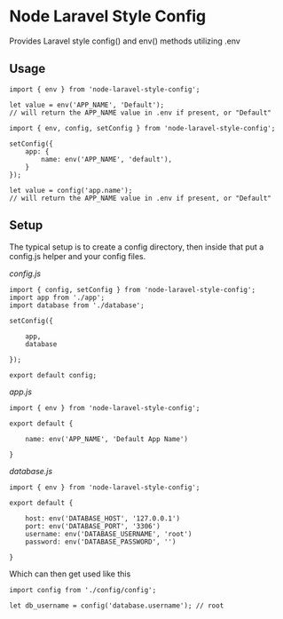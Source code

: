 # Node Laravel Style Config

Provides Laravel style config() and env() methods utilizing .env

## Usage

```
import { env } from 'node-laravel-style-config';

let value = env('APP_NAME', 'Default');
// will return the APP_NAME value in .env if present, or "Default"
```

```
import { env, config, setConfig } from 'node-laravel-style-config';

setConfig({
    app: {
        name: env('APP_NAME', 'default'),
    }
});

let value = config('app.name');
// will return the APP_NAME value in .env if present, or "Default"
```

## Setup

The typical setup is to create a config directory, then inside that put a config.js helper
and your config files.

_config.js_
```
import { config, setConfig } from 'node-laravel-style-config';
import app from './app';
import database from './database';

setConfig({

    app,
    database

});

export default config;
```

_app.js_
```
import { env } from 'node-laravel-style-config';

export default {

    name: env('APP_NAME', 'Default App Name')

}
```

_database.js_
```
import { env } from 'node-laravel-style-config';

export default {

    host: env('DATABASE_HOST', '127.0.0.1')
    port: env('DATABASE_PORT', '3306')
    username: env('DATABASE_USERNAME', 'root')
    password: env('DATABASE_PASSWORD', '')

}
```

Which can then get used like this
```
import config from './config/config';

let db_username = config('database.username'); // root
```